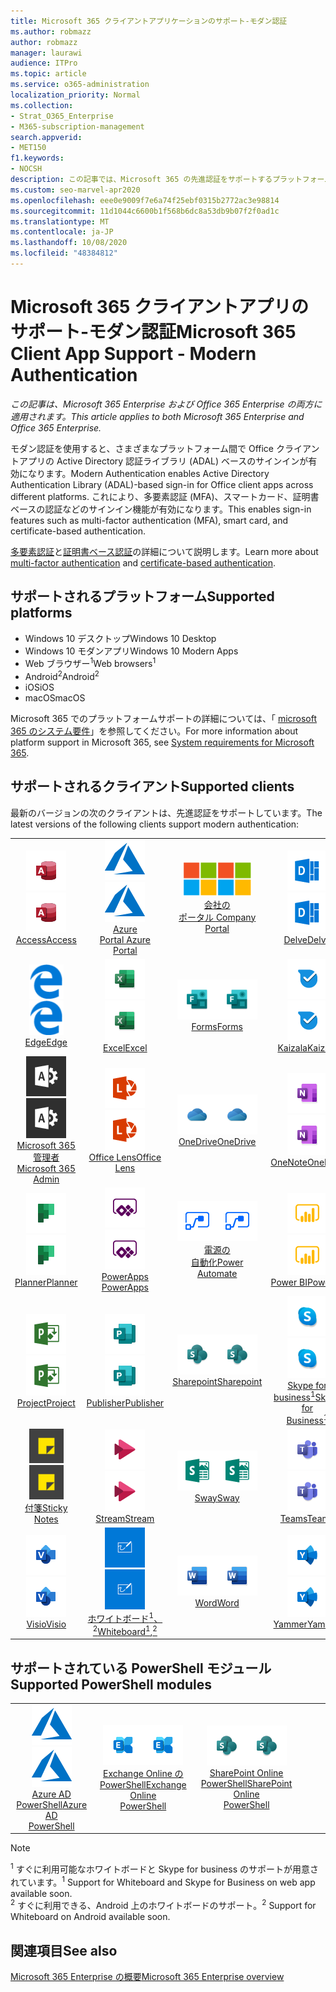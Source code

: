 ```yaml
---
title: Microsoft 365 クライアントアプリケーションのサポート-モダン認証
ms.author: robmazz
author: robmazz
manager: laurawi
audience: ITPro
ms.topic: article
ms.service: o365-administration
localization_priority: Normal
ms.collection:
- Strat_O365_Enterprise
- M365-subscription-management
search.appverid:
- MET150
f1.keywords:
- NOCSH
description: この記事では、Microsoft 365 の先進認証をサポートするプラットフォーム、クライアント、および Powershell モジュールについて説明します。
ms.custom: seo-marvel-apr2020
ms.openlocfilehash: eee0e9009f7e6a74f25ebf0315b2772ac3e98814
ms.sourcegitcommit: 11d1044c6600b1f568b6dc8a53db9b07f2f0ad1c
ms.translationtype: MT
ms.contentlocale: ja-JP
ms.lasthandoff: 10/08/2020
ms.locfileid: "48384812"
---
```

# <a name="microsoft-365-client-app-support---modern-authentication"></a><span data-ttu-id="a18d4-103">Microsoft 365 クライアントアプリのサポート-モダン認証</span><span class="sxs-lookup"><span data-stu-id="a18d4-103">Microsoft 365 Client App Support - Modern Authentication</span></span>

<span data-ttu-id="a18d4-104">*この記事は、Microsoft 365 Enterprise および Office 365 Enterprise の両方に適用されます。*</span><span class="sxs-lookup"><span data-stu-id="a18d4-104">*This article applies to both Microsoft 365 Enterprise and Office 365 Enterprise.*</span></span>

<span data-ttu-id="a18d4-105">モダン認証を使用すると、さまざまなプラットフォーム間で Office クライアントアプリの Active Directory 認証ライブラリ (ADAL) ベースのサインインが有効になります。</span><span class="sxs-lookup"><span data-stu-id="a18d4-105">Modern Authentication enables Active Directory Authentication Library (ADAL)-based sign-in for Office client apps across different platforms.</span></span> <span data-ttu-id="a18d4-106">これにより、多要素認証 (MFA)、スマートカード、証明書ベースの認証などのサインイン機能が有効になります。</span><span class="sxs-lookup"><span data-stu-id="a18d4-106">This enables sign-in features such as multi-factor authentication (MFA), smart card, and certificate-based authentication.</span></span>

<span data-ttu-id="a18d4-107">[多要素認証](https://docs.microsoft.com/azure/active-directory/authentication/multi-factor-authentication)と[証明書ベース認証](https://docs.microsoft.com/azure/active-directory/active-directory-certificate-based-authentication-get-started)の詳細について説明します。</span><span class="sxs-lookup"><span data-stu-id="a18d4-107">Learn more about [multi-factor authentication](https://docs.microsoft.com/azure/active-directory/authentication/multi-factor-authentication) and [certificate-based authentication](https://docs.microsoft.com/azure/active-directory/active-directory-certificate-based-authentication-get-started).</span></span>

## <a name="supported-platforms"></a><span data-ttu-id="a18d4-108">サポートされるプラットフォーム</span><span class="sxs-lookup"><span data-stu-id="a18d4-108">Supported platforms</span></span>

 - <span data-ttu-id="a18d4-109">Windows 10 デスクトップ</span><span class="sxs-lookup"><span data-stu-id="a18d4-109">Windows 10 Desktop</span></span>
 - <span data-ttu-id="a18d4-110">Windows 10 モダンアプリ</span><span class="sxs-lookup"><span data-stu-id="a18d4-110">Windows 10 Modern Apps</span></span>
 - <span data-ttu-id="a18d4-111">Web ブラウザー<sup>1</sup></span><span class="sxs-lookup"><span data-stu-id="a18d4-111">Web browsers<sup>1</sup></span></span>
 - <span data-ttu-id="a18d4-112">Android<sup>2</sup></span><span class="sxs-lookup"><span data-stu-id="a18d4-112">Android<sup>2</sup></span></span>
 - <span data-ttu-id="a18d4-113">iOS</span><span class="sxs-lookup"><span data-stu-id="a18d4-113">iOS</span></span>
 - <span data-ttu-id="a18d4-114">macOS</span><span class="sxs-lookup"><span data-stu-id="a18d4-114">macOS</span></span>

<span data-ttu-id="a18d4-115">Microsoft 365 でのプラットフォームサポートの詳細については、「 [microsoft 365 のシステム要件](https://www.microsoft.com/microsoft-365/microsoft-365-and-office-resources)」を参照してください。</span><span class="sxs-lookup"><span data-stu-id="a18d4-115">For more information about platform support in Microsoft 365, see [System requirements for Microsoft 365](https://www.microsoft.com/microsoft-365/microsoft-365-and-office-resources).</span></span>

## <a name="supported-clients"></a><span data-ttu-id="a18d4-116">サポートされるクライアント</span><span class="sxs-lookup"><span data-stu-id="a18d4-116">Supported clients</span></span>

<span data-ttu-id="a18d4-117">最新のバージョンの次のクライアントは、先進認証をサポートしています。</span><span class="sxs-lookup"><span data-stu-id="a18d4-117">The latest versions of the following clients support modern authentication:</span></span>

| | | | | | |
|:---:|:---:|:---:|:---:|:---:|:---:|
| <span data-ttu-id="a18d4-118">![Access アイコン](../media/o365-access-64x64.png)</span><span class="sxs-lookup"><span data-stu-id="a18d4-118">![Access icon](../media/o365-access-64x64.png)</span></span> <br> [<span data-ttu-id="a18d4-119">Access</span><span class="sxs-lookup"><span data-stu-id="a18d4-119">Access</span></span>](https://products.office.com/access) | <span data-ttu-id="a18d4-120">![Azure アイコン](../media/o365-azure-64x64.png)</span><span class="sxs-lookup"><span data-stu-id="a18d4-120">![Azure icon](../media/o365-azure-64x64.png)</span></span> <br> [<span data-ttu-id="a18d4-121">Azure <br> Portal </span><span class="sxs-lookup"><span data-stu-id="a18d4-121">Azure <br> Portal </span></span>](https://azure.microsoft.com/features/azure-portal/) | <span data-ttu-id="a18d4-122">![会社のポータルのアイコン](../media/o365-microsoft-64x64.png)</span><span class="sxs-lookup"><span data-stu-id="a18d4-122">![Company portal icon](../media/o365-microsoft-64x64.png)</span></span> <br> [<span data-ttu-id="a18d4-123">会社の <br> ポータル </span><span class="sxs-lookup"><span data-stu-id="a18d4-123">Company <br> Portal </span></span>](https://docs.microsoft.com/intune-user-help/sign-in-to-the-company-portal) | <span data-ttu-id="a18d4-124">![Delve アイコン](../media/o365-delve-64x64.png)</span><span class="sxs-lookup"><span data-stu-id="a18d4-124">![Delve icon](../media/o365-delve-64x64.png)</span></span> <br> [<span data-ttu-id="a18d4-125">Delve</span><span class="sxs-lookup"><span data-stu-id="a18d4-125">Delve</span></span>](https://products.office.com/business/intelligent-search) | <span data-ttu-id="a18d4-126">![Dynamics 365 アイコン](../media/o365-dynamics365-64x64.png)</span><span class="sxs-lookup"><span data-stu-id="a18d4-126">![Dynamics 365 icon](../media/o365-dynamics365-64x64.png)</span></span> <br> [<span data-ttu-id="a18d4-127">Dynamics 365</span><span class="sxs-lookup"><span data-stu-id="a18d4-127">Dynamics 365</span></span>](https://dynamics.microsoft.com) 
| <span data-ttu-id="a18d4-128">![エッジアイコン](../media/o365-edge-64x64.png)</span><span class="sxs-lookup"><span data-stu-id="a18d4-128">![Edge icon](../media/o365-edge-64x64.png)</span></span> <br> [<span data-ttu-id="a18d4-129">Edge</span><span class="sxs-lookup"><span data-stu-id="a18d4-129">Edge</span></span>](https://www.microsoft.com/windows/microsoft-edge) | <span data-ttu-id="a18d4-130">![Excel アイコン](../media/o365-excel-64x64.png)</span><span class="sxs-lookup"><span data-stu-id="a18d4-130">![Excel icon](../media/o365-excel-64x64.png)</span></span> <br> [<span data-ttu-id="a18d4-131">Excel</span><span class="sxs-lookup"><span data-stu-id="a18d4-131">Excel</span></span>](https://products.office.com/excel) | <span data-ttu-id="a18d4-132">![Forms アイコン](../media/o365-forms-64x64.png)</span><span class="sxs-lookup"><span data-stu-id="a18d4-132">![Forms icon](../media/o365-forms-64x64.png)</span></span> <br> [<span data-ttu-id="a18d4-133">Forms</span><span class="sxs-lookup"><span data-stu-id="a18d4-133">Forms</span></span>](https://flow.microsoft.com/connectors/shared_microsoftforms/microsoft-forms/) | <span data-ttu-id="a18d4-134">![Kaizala アイコン](../media/o365-kaizala-64x64.png)</span><span class="sxs-lookup"><span data-stu-id="a18d4-134">![Kaizala icon](../media/o365-kaizala-64x64.png)</span></span> <br> [<span data-ttu-id="a18d4-135">Kaizala</span><span class="sxs-lookup"><span data-stu-id="a18d4-135">Kaizala</span></span>](https://products.office.com/en/business/microsoft-kaizala) | <span data-ttu-id="a18d4-136">![Office.com アイコン](../media/o365-office-64x64.png)</span><span class="sxs-lookup"><span data-stu-id="a18d4-136">![Office.com icon](../media/o365-office-64x64.png)</span></span> <br> [<span data-ttu-id="a18d4-137">Office.com</span><span class="sxs-lookup"><span data-stu-id="a18d4-137">Office.com</span></span>](https://www.office.com/) 
| <span data-ttu-id="a18d4-138">![Office 365 管理者アイコン](../media/o365-o365admin-64x64.png)</span><span class="sxs-lookup"><span data-stu-id="a18d4-138">![Office 365 Admin icon](../media/o365-o365admin-64x64.png)</span></span> <br> [<span data-ttu-id="a18d4-139">Microsoft 365 <br> 管理者</span><span class="sxs-lookup"><span data-stu-id="a18d4-139">Microsoft 365 <br> Admin</span></span>](https://products.office.com/business/manage-office-365-admin-app) | <span data-ttu-id="a18d4-140">![レンズアイコン](../media/o365-lens-64x64.png)</span><span class="sxs-lookup"><span data-stu-id="a18d4-140">![Lens icon](../media/o365-lens-64x64.png)</span></span> <br> [<span data-ttu-id="a18d4-141">Office Lens</span><span class="sxs-lookup"><span data-stu-id="a18d4-141">Office Lens</span></span>](https://www.microsoft.com/p/office-lens/9wzdncrfj3t8?activetab=pivot%3Aoverviewtab) | <span data-ttu-id="a18d4-142">![OneDrive for Business アイコン](../media/o365-OneDrive-64x64.png)</span><span class="sxs-lookup"><span data-stu-id="a18d4-142">![OneDrive for Business icon](../media/o365-OneDrive-64x64.png)</span></span> <br> [<span data-ttu-id="a18d4-143">OneDrive</span><span class="sxs-lookup"><span data-stu-id="a18d4-143">OneDrive</span></span>](https://products.office.com/onedrive-for-business/online-cloud-storage) |  <span data-ttu-id="a18d4-144">![OneNote アイコン](../media/o365-OneNote-64x64.png)</span><span class="sxs-lookup"><span data-stu-id="a18d4-144">![OneNote icon](../media/o365-OneNote-64x64.png)</span></span> <br> [<span data-ttu-id="a18d4-145">OneNote</span><span class="sxs-lookup"><span data-stu-id="a18d4-145">OneNote</span></span>](https://products.office.com/onenote) | <span data-ttu-id="a18d4-146">![Outlook アイコン](../media/o365-outlook-64x64.png)</span><span class="sxs-lookup"><span data-stu-id="a18d4-146">![Outlook icon](../media/o365-outlook-64x64.png)</span></span> <br> [<span data-ttu-id="a18d4-147">Outlook</span><span class="sxs-lookup"><span data-stu-id="a18d4-147">Outlook</span></span>](https://products.office.com/outlook) 
| <span data-ttu-id="a18d4-148">![Planner アイコン](../media/o365-planner-64x64.png)</span><span class="sxs-lookup"><span data-stu-id="a18d4-148">![Planner icon](../media/o365-planner-64x64.png)</span></span> <br> [<span data-ttu-id="a18d4-149">Planner</span><span class="sxs-lookup"><span data-stu-id="a18d4-149">Planner</span></span>](https://products.office.com/business/task-management-software) | <span data-ttu-id="a18d4-150">![PowerApps アイコン](../media/o365-powerapps-64x64.png)</span><span class="sxs-lookup"><span data-stu-id="a18d4-150">![PowerApps icon](../media/o365-powerapps-64x64.png)</span></span> <br> [<span data-ttu-id="a18d4-151">PowerApps </span><span class="sxs-lookup"><span data-stu-id="a18d4-151">PowerApps </span></span>](https://powerapps.microsoft.com) | <span data-ttu-id="a18d4-152">![電源の自動化アイコン](../media/o365-flow-64x64.png)</span><span class="sxs-lookup"><span data-stu-id="a18d4-152">![Power Automate icon](../media/o365-flow-64x64.png)</span></span> <br> [<span data-ttu-id="a18d4-153">電源の <br> 自動化</span><span class="sxs-lookup"><span data-stu-id="a18d4-153">Power <br> Automate</span></span>](https://flow.microsoft.com) | <span data-ttu-id="a18d4-154">![PowerBI アイコン](../media/o365-powerbi-64x64.png)</span><span class="sxs-lookup"><span data-stu-id="a18d4-154">![PowerBI icon](../media/o365-powerbi-64x64.png)</span></span> <br> [<span data-ttu-id="a18d4-155">Power BI</span><span class="sxs-lookup"><span data-stu-id="a18d4-155">Power BI</span></span>](https://powerbi.microsoft.com)| <span data-ttu-id="a18d4-156">![PowerPoint アイコン](../media/o365-powerpoint-64x64.png)</span><span class="sxs-lookup"><span data-stu-id="a18d4-156">![PowerPoint icon](../media/o365-powerpoint-64x64.png)</span></span> <br> [<span data-ttu-id="a18d4-157">PowerPoint</span><span class="sxs-lookup"><span data-stu-id="a18d4-157">PowerPoint</span></span>](https://products.office.com/powerpoint) 
| <span data-ttu-id="a18d4-158">![Project アイコン](../media/o365-project-64x64.png)</span><span class="sxs-lookup"><span data-stu-id="a18d4-158">![Project icon](../media/o365-project-64x64.png)</span></span> <br> [<span data-ttu-id="a18d4-159">Project</span><span class="sxs-lookup"><span data-stu-id="a18d4-159">Project</span></span>](https://products.office.com/project) | <span data-ttu-id="a18d4-160">![Publisher アイコン](../media/o365-publisher-64x64.png)</span><span class="sxs-lookup"><span data-stu-id="a18d4-160">![Publisher icon](../media/o365-publisher-64x64.png)</span></span> <br> [<span data-ttu-id="a18d4-161">Publisher</span><span class="sxs-lookup"><span data-stu-id="a18d4-161">Publisher</span></span>](https://products.office.com/publisher) | <span data-ttu-id="a18d4-162">![SharePoint アイコン](../media/o365-sharepoint-64x64.png)</span><span class="sxs-lookup"><span data-stu-id="a18d4-162">![SharePoint icon](../media/o365-sharepoint-64x64.png)</span></span> <br> [<span data-ttu-id="a18d4-163">Sharepoint</span><span class="sxs-lookup"><span data-stu-id="a18d4-163">Sharepoint</span></span>](https://products.office.com/sharepoint) | <span data-ttu-id="a18d4-164">![Skype for Business アイコン](../media/o365-skypeforbusiness-64x64.png)</span><span class="sxs-lookup"><span data-stu-id="a18d4-164">![Skype for Business icon](../media/o365-skypeforbusiness-64x64.png)</span></span> <br> [<span data-ttu-id="a18d4-165">Skype for <br> business<sup>1</sup></span><span class="sxs-lookup"><span data-stu-id="a18d4-165">Skype for <br> Business<sup>1</sup></span></span>](https://www.skype.com/business/) | <span data-ttu-id="a18d4-166">![StaffHub アイコン](../media/o365-staffhub-64x64.png)</span><span class="sxs-lookup"><span data-stu-id="a18d4-166">![StaffHub icon](../media/o365-staffhub-64x64.png)</span></span> <br> [<span data-ttu-id="a18d4-167">StaffHub</span><span class="sxs-lookup"><span data-stu-id="a18d4-167">StaffHub</span></span>](https://products.office.com/microsoft-staffhub/staff-scheduling-software)
| <span data-ttu-id="a18d4-168">![付箋アイコン](../media/o365-stickynotes-64x64.png)</span><span class="sxs-lookup"><span data-stu-id="a18d4-168">![Sticky Notes icon](../media/o365-stickynotes-64x64.png)</span></span> <br> [<span data-ttu-id="a18d4-169">付箋</span><span class="sxs-lookup"><span data-stu-id="a18d4-169">Sticky Notes</span></span>](https://www.microsoft.com/p/microsoft-sticky-notes/9nblggh4qghw) | <span data-ttu-id="a18d4-170">![Stream アイコン](../media/o365-stream-64x64.png)</span><span class="sxs-lookup"><span data-stu-id="a18d4-170">![Stream icon](../media/o365-stream-64x64.png)</span></span> <br> [<span data-ttu-id="a18d4-171">Stream</span><span class="sxs-lookup"><span data-stu-id="a18d4-171">Stream</span></span>](https://stream.microsoft.com) | <span data-ttu-id="a18d4-172">![Sway アイコン](../media/o365-sway-64x64.png)</span><span class="sxs-lookup"><span data-stu-id="a18d4-172">![Sway icon](../media/o365-sway-64x64.png)</span></span> <br> [<span data-ttu-id="a18d4-173">Sway</span><span class="sxs-lookup"><span data-stu-id="a18d4-173">Sway</span></span>](https://sway.com) | <span data-ttu-id="a18d4-174">![Teams アイコン](../media/o365-teams-64x64.png)</span><span class="sxs-lookup"><span data-stu-id="a18d4-174">![Teams icon](../media/o365-teams-64x64.png)</span></span> <br> [<span data-ttu-id="a18d4-175">Teams</span><span class="sxs-lookup"><span data-stu-id="a18d4-175">Teams</span></span>](https://products.office.com/microsoft-teams/group-chat-software) | <span data-ttu-id="a18d4-176">![To Do アイコン](../media/o365-todo-64x64.png)</span><span class="sxs-lookup"><span data-stu-id="a18d4-176">![To Do icon](../media/o365-todo-64x64.png)</span></span> <br> [<span data-ttu-id="a18d4-177">やるべきこと</span><span class="sxs-lookup"><span data-stu-id="a18d4-177">To Do</span></span>](https://todo.microsoft.com) 
| <span data-ttu-id="a18d4-178">![Visio アイコン](../media/o365-visio-64x64.png)</span><span class="sxs-lookup"><span data-stu-id="a18d4-178">![Visio icon](../media/o365-visio-64x64.png)</span></span> <br> [<span data-ttu-id="a18d4-179">Visio</span><span class="sxs-lookup"><span data-stu-id="a18d4-179">Visio</span></span>](https://products.office.com/visio/flowchart-software) | <span data-ttu-id="a18d4-180">![Whiteboard アイコン](../media/o365-whiteboard-64x64.png)</span><span class="sxs-lookup"><span data-stu-id="a18d4-180">![Whiteboard icon](../media/o365-whiteboard-64x64.png)</span></span> <br> [<span data-ttu-id="a18d4-181">ホワイトボード<sup>1</sup>、<sup>2</sup></span><span class="sxs-lookup"><span data-stu-id="a18d4-181">Whiteboard<sup>1</sup>,<sup>2</sup></span></span>](https://whiteboard.microsoft.com/) | <span data-ttu-id="a18d4-182">![Word アイコン](../media/o365-word-64x64.png)</span><span class="sxs-lookup"><span data-stu-id="a18d4-182">![Word icon](../media/o365-word-64x64.png)</span></span> <br> [<span data-ttu-id="a18d4-183">Word</span><span class="sxs-lookup"><span data-stu-id="a18d4-183">Word</span></span>](https://products.office.com/word) | <span data-ttu-id="a18d4-184">![Yammer アイコン](../media/o365-yammer-64x64.png)</span><span class="sxs-lookup"><span data-stu-id="a18d4-184">![Yammer icon](../media/o365-yammer-64x64.png)</span></span> <br> [<span data-ttu-id="a18d4-185">Yammer</span><span class="sxs-lookup"><span data-stu-id="a18d4-185">Yammer</span></span>](https://products.office.com/yammer/yammer-overview) | <span data-ttu-id="a18d4-186">![Yammer アイコン](../media/o365-yammer-64x64.png)</span><span class="sxs-lookup"><span data-stu-id="a18d4-186">![Yammer icon](../media/o365-yammer-64x64.png)</span></span> <br> [<span data-ttu-id="a18d4-187">Yammer の <br> Notifier</span><span class="sxs-lookup"><span data-stu-id="a18d4-187">Yammer <br> Notifier</span></span>](https://products.office.com/yammer/yammer-overview) |  |

## <a name="supported-powershell-modules"></a><span data-ttu-id="a18d4-188">サポートされている PowerShell モジュール</span><span class="sxs-lookup"><span data-stu-id="a18d4-188">Supported PowerShell modules</span></span>

| | | | | | |
|:---:|:---:|:---:|:---:|:---:|:---:|
| <span data-ttu-id="a18d4-189">![Azure アイコン](../media/o365-azure-64x64.png)</span><span class="sxs-lookup"><span data-stu-id="a18d4-189">![Azure icon](../media/o365-azure-64x64.png)</span></span> <br> [<span data-ttu-id="a18d4-190">Azure AD <br> PowerShell</span><span class="sxs-lookup"><span data-stu-id="a18d4-190">Azure AD <br> PowerShell</span></span>](https://docs.microsoft.com/powershell/azure/active-directory/overview?view=azureadps-2.0) | <span data-ttu-id="a18d4-191">![Exchange アイコン](../media/o365-exchange-64x64.png)</span><span class="sxs-lookup"><span data-stu-id="a18d4-191">![Exchange icon](../media/o365-exchange-64x64.png)</span></span> <br> [<span data-ttu-id="a18d4-192">Exchange Online の <br> PowerShell</span><span class="sxs-lookup"><span data-stu-id="a18d4-192">Exchange Online <br> PowerShell</span></span>](https://docs.microsoft.com/powershell/exchange/exchange-online-powershell) | <span data-ttu-id="a18d4-193">![SharePoint アイコン](../media/o365-sharepoint-64x64.png)</span><span class="sxs-lookup"><span data-stu-id="a18d4-193">![SharePoint icon](../media/o365-sharepoint-64x64.png)</span></span> <br> [<span data-ttu-id="a18d4-194">SharePoint Online <br> PowerShell</span><span class="sxs-lookup"><span data-stu-id="a18d4-194">SharePoint Online <br> PowerShell</span></span>](https://docs.microsoft.com/powershell/sharepoint/sharepoint-online/connect-sharepoint-online)

> [!NOTE]
> <span data-ttu-id="a18d4-195"><sup>1</sup> すぐに利用可能なホワイトボードと Skype for business のサポートが用意されています。</span><span class="sxs-lookup"><span data-stu-id="a18d4-195"><sup>1</sup> Support for Whiteboard and Skype for Business on web app available soon.</span></span> <br>
> <span data-ttu-id="a18d4-196"><sup>2</sup> すぐに利用できる、Android 上のホワイトボードのサポート。</span><span class="sxs-lookup"><span data-stu-id="a18d4-196"><sup>2</sup> Support for Whiteboard on Android available soon.</span></span>

## <a name="see-also"></a><span data-ttu-id="a18d4-197">関連項目</span><span class="sxs-lookup"><span data-stu-id="a18d4-197">See also</span></span>

[<span data-ttu-id="a18d4-198">Microsoft 365 Enterprise の概要</span><span class="sxs-lookup"><span data-stu-id="a18d4-198">Microsoft 365 Enterprise overview</span></span>](microsoft-365-overview.md)
